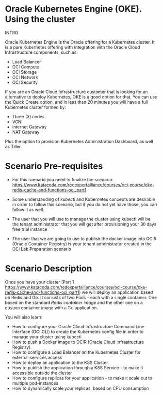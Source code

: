 # Oracle Kubernetes Engine (OKE). Using the cluster
INTRO

Oracle Kubernetes Engine is the Oracle offering for a Kubernetes cluster. It is a pure Kubernetes offering with integration with the Oracle Cloud Infrastructure 
components, such as:

- Load Balancer
- OCI Compute
- OCI Storage
- OCI Network
- OCI Security

If you are an Oracle Cloud Infrastructure customer that is looking for an alternative to deploy Kubernetes, OKE is a good option for that. You can use the 
Quick Create option, and in less than 20 minutes you will have a full Kubernetes cluster formed by:

- Three (3) nodes
- VCN
- Internet Gateway
- NAT Gateway

Plus the option to provision Kubernetes Administration Dashboard, as well as Tiller.

# Scenario Pre-requisites

- For this scenario you need to finalize the scenario: https://www.katacoda.com/redexpertalliance/courses/oci-course/oke-redis-cache-and-functions-oci_part1

- Some understanding of *kubectl* and Kubernetes concepts are desirable in order to follow this scenario, but if you do not yet have those, you can follow it as well. 

- The user that you will use to manage the cluster using kubectl will be the tenant administrator that you will get after provisioning your 30 days free
trial instance

- The user that we are going to use to publish the docker image into OCIR (Oracle Container Registry) is your tenant administrator created in the OCI Lab Preparation scenario


# Scenario Description

Once you have your cluster (Part 1 https://www.katacoda.com/redexpertalliance/courses/oci-course/oke-redis-cache-and-functions-oci_part1) we will 
deploy an application based on Redis and Go. It consists of two Pods - each with a single container. One based on the standard *Redis container image* and the other one on a custom container image with a Go application. 

You will also learn:
- How to configure your Oracle Cloud Infrastructure Command Line Interface (OCI CLI) to create the Kubernetes config file in order to manage your cluster 
using kubectl
- How to push a Docker image to OCIR (Oracle Cloud Infrastructure Registry).
- How to configure a Load Balancer on the Kubernetes Cluster for external services access
- How to deploy an application to the K8S Cluster
- How to publish the application through a K8S Service - to make it accessible outside the cluster 
- How to configure replicas for your application - to make it scale out to multiple pod-instances
- How to dynamically scale your replicas, based on CPU consumption
